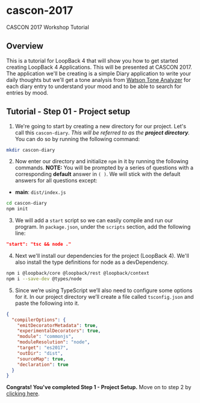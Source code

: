 # cascon-2017
CASCON 2017 Workshop Tutorial

## Overview
This is a tutorial for LoopBack 4 that will show you how to get started creating LoopBack 4 Applications. This will be presented at CASCON 2017. The application we'll be creating is a simple Diary application to write your daily thoughts but we'll get a tone analysis from [Watson Tone Analyzer](https://www.ibm.com/watson/services/tone-analyzer/) for each diary entry to understand your mood and to be able to search for entries by mood.

## Tutorial - Step 01 - Project setup
1. We're going to start by creating a new directory for our project. Let's call this `cascon-diary`. *This will be referred to as the __project directory__.* You can do so by running the following command:

```sh
mkdir cascon-diary
 ```

2. Now enter our directory and initialize `npm` in it by running the following commands. __NOTE:__ You will be prompted by a series of questions with a corresponding __default__ answer in `( )`. We will stick with the default answers for all questions except:
 - __main__: `dist/index.js`

```sh
cd cascon-diary
npm init
```

3. We will add a `start` script so we can easily compile and run our program. In `package.json`, under the `scripts` section, add the following line:

```json
"start": "tsc && node ."
```

4. Next we'll install our dependencies for the project (LoopBack 4). We'll also install the type definitions for node as a devDependency.

```sh
npm i @loopback/core @loopback/rest @loopback/context
npm i --save-dev @types/node
```

5. Since we’re using TypeScript we’ll also need to configure some options for it. In our project directory we’ll create a file called `tsconfig.json` and paste the following into it.

```json
{
  "compilerOptions": {
    "emitDecoratorMetadata": true,
    "experimentalDecorators": true,
    "module": "commonjs",
    "moduleResolution": "node",
    "target": "es2017",
    "outDir": "dist",
    "sourceMap": true,
    "declaration": true
  }
}
```

__Congrats! You've completed Step 1 - Project Setup.__ Move on to step 2 by [clicking here](https://github.com/virkt25/cascon-2017/tree/step-02).
